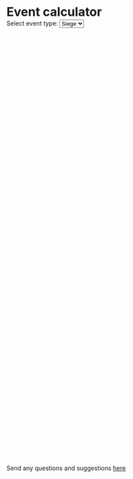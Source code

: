 <html>
<head>
<script async src="https://www.googletagmanager.com/gtag/js?id=UA-191706851-1"></script>
<link rel="stylesheet" href="style.css">
<script>
  window.dataLayer = window.dataLayer || [];
  function gtag(){dataLayer.push(arguments);}
  gtag('js', new Date());

  gtag('config', 'UA-191706851-1');
</script>

<script>
  var curEventType = 0;
  var iframe;
  
  /*function receiveMessage(event){
    if (event.origin !== "https://mlpcalc.github.io/")
      return;
	iframe.style.height = event.data+"px";
  }
  window.addEventListener("message", receiveMessage, false);*/
  window.addEventListener("message", function(e){
    if (e.contentWindow != e.source)
      return;
	iframe.style.height = e.data+"px";
  })
  
  function loadpage(){
	iframe = document.getElementById('eventframe');
	document.getElementById("eventtype").options[curEventType].selected = true;
	updateEventType();
  }
  
  function updateEventType(){
	curEventType = document.getElementById('eventtype').value;
    if (curEventType == 0){
	  iframe.src = "siege.html";
	} else {
	  iframe.src = "blitz.html";
	}
  }

</script>
</head>
<body onload="loadpage()">  
<div class="container-lg markdown-body">
<h1 style="margin-bottom: 1px;">Event calculator</h1>
<p style="margin-top: 1px;margin-bottom: 1px;">Select event type: <select id="eventtype" onchange="updateEventType()">
	<option value="0" selected>Siege</option>
    <option value="1">Blitz</option>
  </select></p>

<iframe id="eventframe" src="" height="1000px" width="666px" style="border-style:none"></iframe>

  
<p id="footer">Send any questions and suggestions <a href="https://www.reddit.com/user/Nice_Coconut">here</a></p>
</div>